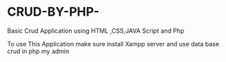 # CRUD-BY-PHP-
Basic Crud Application using HTML ,CSS,JAVA Script and Php

To use This Application make sure install Xampp server and use data base crud in php my admin
